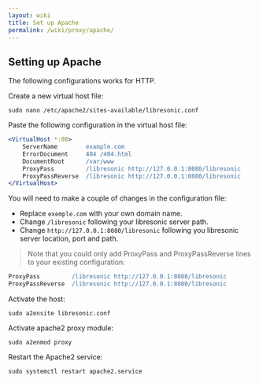 ```yaml
---
layout: wiki
title: Set up Apache
permalink: /wiki/proxy/apache/
---
```

## Setting up Apache

The following configurations works for HTTP.

Create a new virtual host file:

```
sudo nano /etc/apache2/sites-available/libresonic.conf
```

Paste the following configuration in the virtual host file:

```apache
<VirtualHost *:80>
    ServerName        example.com
    ErrorDocument     404 /404.html
    DocumentRoot      /var/www
    ProxyPass         /libresonic http://127.0.0.1:8080/libresonic
    ProxyPassReverse  /libresonic http://127.0.0.1:8080/libresonic
</VirtualHost>
```

You will need to make a couple of changes in the configuration file:
- Replace `exemple.com` with your own domain name.
- Change `/libresonic` following your libresonic server path.
- Change `http://127.0.0.1:8080/libresonic` following you libresonic server location, port and path.
> Note that you could only add ProxyPass and ProxyPassReverse lines to your existing configuration:
```apache
ProxyPass         /libresonic http://127.0.0.1:8080/libresonic
ProxyPassReverse  /libresonic http://127.0.0.1:8080/libresonic
```

Activate the host:

```
sudo a2ensite libresonic.conf
```

Activate apache2 proxy module:

```
sudo a2enmod proxy
```

Restart the Apache2 service:

```
sudo systemctl restart apache2.service
```
